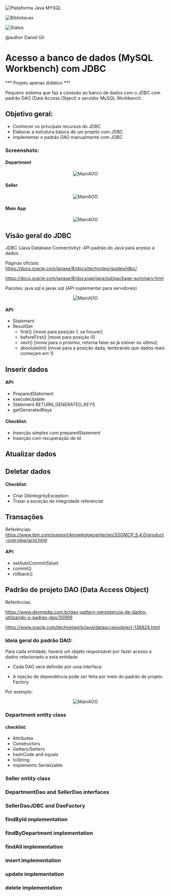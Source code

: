 ![Plataforma Java MYSQL](https://img.shields.io/badge/Platforms-Java%2C%20MYSQL%20Workbench-blue)  

![Bibliotecas](https://img.shields.io/badge/Libraries-java.sql%2C%20javax.sql-6f42c1)

![Status](https://img.shields.io/badge/status-estável-brightgreen)

@author Daniel Gil 

# Acesso a banco de dados (MySQL Workbench) com JDBC 

*** Projeto apenas didático ***

Pequeno sistema que faz a conexão ao banco de dados com o JDBC com padrão DAO (Data Access Object) e servidor MySQL Workbench.

## Objetivo geral: 
- Conhecer os principais recursos do JDBC
- Elaborar a estrutura básica de um projeto com JDBC 
- Implementar o padrão DAO manualmente com JDBC 

### Screenshots:
#### Department
<p align="center">
  <img src="src/Sreenshots/TesteDepartmentDAO.png" alt="MainAOO" />
</p>

#### Seller
<p align="center">
  <img src="src/Sreenshots/TesteSellerDAO.png" alt="MainAOO" />
</p>

#### Main App
<p align="center">
  <img src="src/Sreenshots/MainApp.png" alt="MainAOO" />
</p>

## Visão geral do JDBC 
JDBC (Java Database Connectivity): API padrão do Java para acesso a dados 

Páginas oficiais:  
https://docs.oracle.com/javase/8/docs/technotes/guides/jdbc/ 

https://docs.oracle.com/javase/8/docs/api/java/sql/package-summary.html 

Pacotes: java.sql e javax.sql (API suplementar para servidores)
<p align="center">
  <img src="src/Sreenshots/JDBC.png" alt="MainAOO" />
</p>

#### API: 
- Statement
- ResultSet 
	- first() [move para posição 1, se houver] 
	- beforeFirst() [move para posição 0] 
	- next()  [move para o próximo, retorna false se já estiver no último] 
	- absolute(int) [move para a posição dada, lembrando que dados reais começam em 1]

##  Inserir dados
#### API: 
- PreparedStatement 
- executeUpdate 
- Statement.RETURN_GENERATED_KEYS 
- getGeneratedKeys 

#### Checklist: 
- Inserção simples com preparedStatement 
- Inserção com recuperação de Id
##  Atualizar dados
##  Deletar dados
#### Checklist: 
- Criar DbIntegrityException 
- Tratar a exceção de integridade referencial
##  Transações
Referências: https://www.ibm.com/support/knowledgecenter/en/SSGMCP_5.4.0/product-overview/acid.html
#### API: 
- setAutoCommit(false) 
- commit() 
- rollback() 

## Padrão de projeto DAO (Data Access Object)  
Referências: 

https://www.devmedia.com.br/dao-pattern-persistencia-de-dados-utilizando-o-padrao-dao/30999 

https://www.oracle.com/technetwork/java/dataaccessobject-138824.html 

### Ideia geral do padrão DAO: 
Para cada entidade, haverá um objeto responsável por fazer acesso a dados relacionado a esta 
entidade.

- Cada DAO será definido por uma interface. 

- A injeção de dependência pode ser feita por meio do padrão de projeto Factory

Por exemplo: 
<p align="center">
  <img src="src/Sreenshots/DAO.png" alt="MainAOO" />
</p>

### Department entity class 
#### checklist: 
- Attributes 
- Constructors 
- Getters/Setters 
- hashCode and equals 
- toString 
- implements Serializable

### Seller entity class 
### DepartmentDao and SellerDao interfaces 
### SellerDaoJDBC and DaoFactory
### findById implementation 
### findByDepartment implementation
### findAll implementation
### insert implementation
### update implementation 
### delete implementation
